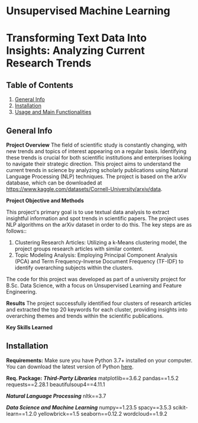 # Unsupervised Machine Learning 
# Transforming Text Data Into Insights: Analyzing Current Research Trends

## Table of Contents
1. [General Info](#General-Info)
2. [Installation](#Installation)
3. [Usage and Main Functionalities](#Usage-and-Main-Functionalities)

## General Info

**Project Overview**
The field of scientific study is constantly changing, with new trends and topics of interest appearing on a regular basis. Identifying these trends is crucial for both scientific institutions and enterprises looking to navigate their strategic direction. This project aims to understand the current trends in science by analyzing scholarly publications using Natural Language Processing (NLP) techniques. The project is based on the arXiv database, which can be downloaded at https://www.kaggle.com/datasets/Cornell-University/arxiv/data. 

**Project Objective and Methods**

This project's primary goal is to use textual data analysis to extract insightful information and spot trends in scientific papers. The project uses NLP algorithms on the arXiv dataset in order to do this. The key steps are as follows::

1. Clustering Research Articles: Utilizing a k-Means clustering model, the project groups research articles with similar content.
2. Topic Modeling Analysis: Employing Principal Component Analysis (PCA) and Term Frequency-Inverse Document Frequency (TF-IDF) to identify overarching subjects within the clusters.

The code for this project was developed as part of a university project for B.Sc. Data Science, with a focus on Unsupervised Learning and Feature Engineering.

**Results**
The project successfully identified four clusters of research articles and extracted the top 20 keywords for each cluster, providing insights into overarching themes and trends within the scientific publications.

**Key Skills Learned**




## Installation

**Requirements:** 
Make sure you have Python 3.7+ installed on your computer. You can download the latest version of Python [here](https://www.python.org/downloads/). 

**Req. Package:**
***Third-Party Libraries***
matplotlib==3.6.2
pandas==1.5.2
requests==2.28.1
beautifulsoup4==4.11.1

***Natural Language Processing***
nltk==3.7

***Data Science and Machine Learning***
numpy==1.23.5
spacy==3.5.3
scikit-learn==1.2.0
yellowbrick==1.5
seaborn==0.12.2
wordcloud==1.9.2

